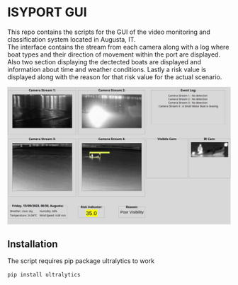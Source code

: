 # ISYPORT GUI

This repo contains the scripts for the GUI of the video monitoring and classification system located in Augusta, IT.\
The interface contains the stream from each camera along with a log where boat types and their direction of movement within the port are displayed. Also two section displaying the dectected boats are displayed and information about time and weather conditions.
Lastly a risk value is displayed along with the reason for that risk value for the actual scenario.

![Example](utils/notturno_example.png?raw=true "Example")



## Installation

The script requires pip package ultralytics to work

```bash
pip install ultralytics
```









<!-- ### TODO
- [x] Solve exception "Too early to create image: no default root window" on row 274  ()
- [x] Fix positions and dimensions for quadrants
- [x] Fix flickering (update_time function)
- [x] Add risk factor (Working)
- [ ] Use more threads (?)
- [x] Add multiple boat support WIP
- [ ] Fix logs


### Problems
- [x] Exception "Too early to create image: no default root window" on row 274 (time.sleep(1) before closing)
- [ ] Soglie di determine_movement_direction
- [x] add_frame fa laggare (Si esegue una sola volta) -->
